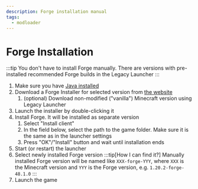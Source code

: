 ```yaml
---
description: Forge installation manual
tags:
  - modloader
---
```

# Forge Installation

:::tip
You don't have to install Forge manually. There are versions with pre-installed recommended Forge builds in the Legacy Launcher
:::

1. Make sure you have [Java installed](../faq/java)
2. Download a Forge Installer for selected version from [the website](https://files.minecraftforge.net/net/minecraftforge/forge/)
    1. (optional) Download non-modified ("vanilla") Minecraft version using Legacy Launcher
3. Launch the installer by double-clicking it
4. Install Forge. It will be installed as separate version
    1. Select "Install client"
    2. In the field below, select the path to the game folder. Make sure it is the same as in the launcher settings
    3. Press "OK"/"Install" button and wait until installation ends
5. Start (or restart) the launcher
6. Select newly installed Forge version
    :::tip[How I can find it?]
    Manually installed Forge version will be named like `XXX-forge-YYY`, where `XXX` is the Minecraft version and `YYY` is the Forge version, e.g. `1.20.2-forge-48.1.0`
    :::
7. Launch the game